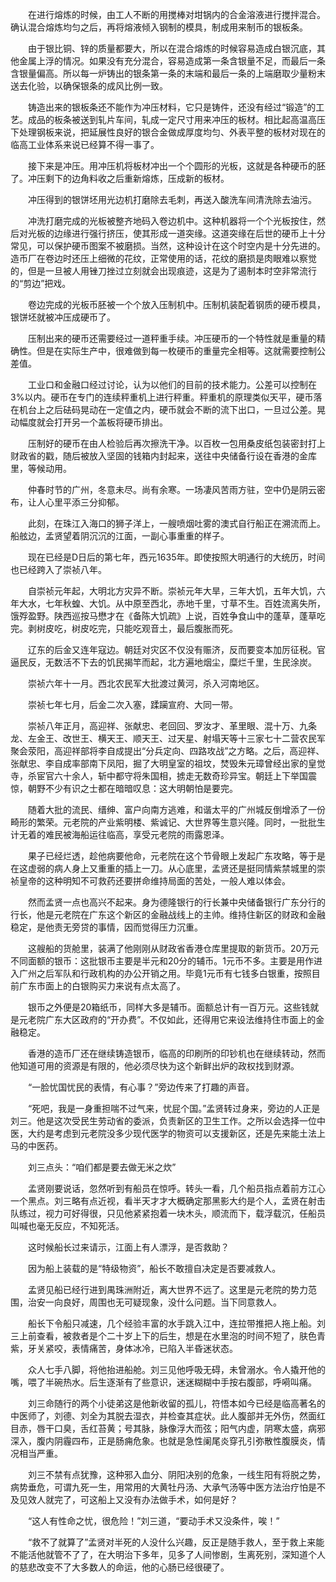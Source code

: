 　　在进行熔炼的时候，由工人不断的用搅棒对坩锅内的合金溶液进行搅拌混合。确认混合熔炼均匀之后，再将熔液倾入钢制的模具，制成用来制币的银板条。

　　由于银比铜、锌的质量都要大，所以在混合熔炼的时候容易造成白银沉底，其他金属上浮的情况。如果没有充分混合，容易造成第一条含银量不足，而最后一条含银量偏高。所以每一炉铸出的银条第一条的末端和最后一条的上端磨取少量粉末送去化验，以确保银条的成风比例一致。

　　铸造出来的银板条还不能作为冲压材料，它只是铸件，还没有经过“锻造”的工艺。成品的板条被送到轧片车间，轧成一定尺寸用来冲压的板材。相比起高温高压下处理钢板来说，把延展性良好的银合金做成厚度均匀、外表平整的板材对现在的临高工业体系来说已经算不得一事了。

　　接下来是冲压。用冲压机将板材冲出一个个圆形的光板，这就是各种硬币的胚了。冲压剩下的边角料收之后重新熔炼，压成新的板材。

　　冲压得到的银饼坯用光边机打磨除去毛刺，再送入酸洗车间清洗除去油污。

　　冲洗打磨完成的光板被整齐地码入卷边机中。这种机器将一个个光板按住，然后对光板的边缘进行强行挤压，使其形成一道突缘。这道突缘在后世的硬币上十分常见，可以保护硬币图案不被磨损。当然，这种设计在这个时空内是十分先进的。造币厂在卷边时还压上细微的花纹，正常使用的话，花纹的磨损是肉眼难以察觉的，但是一旦被人用锉刀挫过立刻就会出现痕迹，这是为了遏制本时空非常流行的“剪边”把戏。

　　卷边完成的光板币胚被一个个放入压制机中。压制机装配着钢质的硬币模具，银饼坯就被冲压成硬币了。

　　压制出来的硬币还需要经过一道秤重手续。冲压硬币的一个特性就是重量的精确性。但是在实际生产中，很难做到每一枚硬币的重量完全相等。这就需要控制公差值。

　　工业口和金融口经过讨论，认为以他们的目前的技术能力。公差可以控制在3%以内。硬币在专门的连续秤重机上进行秤重。秤重机的原理类似天平，硬币落在机台上之后砝码晃动在一定值之内，硬币就会不断的流下出口，一旦过公差。晃动幅度就会打开另一个盖板将硬币排出。

　　压制好的硬币在由人检验后再次擦洗干净。以百枚一包用桑皮纸包装密封打上财政省的戳，随后被放入坚固的钱箱内封起来，送往中央储备行设在香港的金库里，等候动用。

　　仲春时节的广州，冬意未尽。尚有余寒。一场凄风苦雨方驻，空中仍是阴云密布，让人心里平添三分抑郁。

　　此刻，在珠江入海口的狮子洋上，一艘喷烟吐雾的澳式自行船正在溯流而上。船舷边，孟贤望着阴沉沉的江面，一副心事重重的样子。

　　现在已经是D日后的第七年，西元1635年。即使按照大明通行的大统历，时间也已经跨入了崇祯八年。

　　自崇祯元年起，大明北方灾异不断。崇祯元年大旱，三年大饥，五年大饥，六年大水，七年秋蝗、大饥。从中原至西北，赤地千里，寸草不生。百姓流离失所，饿殍盈野。陕西巡按马懋才在《备陈大饥疏》上说，百姓争食山中的蓬草，蓬草吃完。剥树皮吃，树皮吃完，只能吃观音土，最后腹胀而死。

　　辽东的后金又连年寇边。朝廷对灾区不仅没有赈济，反而要变本加厉征税。官逼民反，无数活不下去的饥民揭竿而起，北方遍地烟尘，糜烂千里，生民涂炭。

　　崇祯六年十一月。西北农民军大批渡过黄河，杀入河南地区。

　　崇祯七年七月，后金二次入塞，蹂躏宣府、大同一带。

　　崇祯八年正月，高迎祥、张献忠、老回回、罗汝才、革里眼、混十万、九条龙、左金王、改世王、横天王、顺天王、过天星、射塌天等十三家七十二营农民军聚会荥阳，高迎祥部将李自成提出“分兵定向、四路攻战”之方略。之后，高迎祥、张献忠、李自成率部南下凤阳，掘了大明皇室的祖坟，焚毁朱元璋曾经出家的皇觉寺，杀宦官六十余人，斩中都守将朱国相，掳走无数奇珍异宝。朝廷上下举国震惊，朝野不少有识之士都在暗暗叹息：这大明朝怕是要完。

　　随着大批的流民、缙绅、富户向南方逃难，和谐太平的广州城反倒增添了一份畸形的繁荣。元老院的产业紫明楼、紫诚记、大世界等生意兴隆。同时，一批批生计无着的难民被海船运往临高，享受元老院的雨露恩泽。

　　果子已经烂透，趁他病要他命，元老院在这个节骨眼上发起广东攻略，等于是在这虚弱的病人身上又重重的插上一刀。从心底里，孟贤还是挺同情紫禁城里的崇祯皇帝的这种明知不可救药还要拼命维持局面的苦处，一般人难以体会。

　　然而孟贤一点也高兴不起来。身为德隆银行的行长兼中央储备银行广东分行的行长，他是元老院在广东这个新区的金融战线上的主帅。维持住新区的财政和金融稳定，是他责无旁贷的事情，因而觉得压力沉重。

　　这艘船的货舱里，装满了他刚刚从财政省香港仓库里提取的新货币。20万元不同面额的银币：这批银币主要是半元和20分的辅币。1元币不多。主要是用作进入广州之后军队和行政机构的办公开销之用。毕竟1元币有七钱多白银重，按照目前广东市面上的白银购买力来说有点太高了。

　　银币之外便是20箱纸币，同样大多是辅币。面额总计有一百万元。这些钱就是元老院广东大区政府的“开办费”。不仅如此，还得用它来设法维持住市面上的金融稳定。

　　香港的造币厂还在继续铸造银币，临高的印刷所的印钞机也在继续转动，然而他知道可用的资源是有限的，他必须尽快为这个新鲜出炉的政权找到财源。

　　“一脸忧国忧民的表情，有心事？”旁边传来了打趣的声音。

　　“死吧，我是一身重担喘不过气来，忧屁个国。”孟贤转过身来，旁边的人正是刘三。他是这次受民生劳动省的委派，负责新区的卫生工作。之所以会选择一位中医，大约是考虑到元老院没多少现代医学的物资可以支援新区，还是先来能土法上马的中医药。

　　刘三点头：“咱们都是要去做无米之炊”

　　孟贤刚要说话，忽然听到有船员在惊呼。转头一看，几个船员指点着前方江心一个黑点。刘三略有点近视，看半天才才大概确定那黑影大约是个人，孟贤在射击队练过，视力可好得很，只见他紧紧抱着一块木头，顺流而下，载浮载沉，任船员叫喊也毫无反应，不知死活。

　　这时候船长过来请示，江面上有人漂浮，是否救助？

　　因为船上装载的是“特级物资”，船长不敢擅自决定是否要减救人。

　　孟贤见船已经行进到禺珠洲附近，离大世界不远了。这里是元老院的势力范围，治安一向良好，周围也无可疑现象，没什么问题。当下同意救人。

　　船长下令船只减速，几个经验丰富的水手跳入江中，连拉带推把人拖上船。刘三上前查看，被救者是个二十岁上下的后生，想是在水里泡的时间不短了，肤色青紫，牙关紧咬，表情痛苦，身体冰冷，已陷入半昏迷状态。

　　众人七手八脚，将他抬进船舱。刘三见他呼吸无碍，未曾溺水。令人撬开他的嘴，喂了半碗热水。后生逐渐有了些意识，迷迷糊糊中手按右腹部，呼嗬叫痛。

　　刘三命随行的两个小徒弟这是他新收留的孤儿，符悟本如今已经是临高著名的中医师了，刘德、刘全为其脱去湿衣，并检查其症状。此人腹部并无外伤，然面红目赤，唇干口臭，舌红苔黄；号其脉，脉像浮大而弦；阳气内虚，阴寒太盛，病邪深入，腹内阴霾四布，正是肠痈危象。也就是急性阑尾炎穿孔引弥散性腹膜炎，情况相当严重。

　　刘三不禁有点犹豫，这种邪入血分、阴阳决别的危象，一线生阳有将脱之势，病势垂危，可谓九死一生，用常用的大黄牡丹汤、大承气汤等中医方法治疗怕是不及见效人就完了，可这船上又没有办法做手术，如何是好？

　　“这人有性命之忧，很危险！”刘三道，“要动手术又没条件，唉！”

　　“救不了就算了”孟贤对半死的人没什么兴趣，反正是随手救人，至于救上来能不能活他就管不了了，在大明治下多年，见多了人间惨剧，生离死别，深知道个人的慈悲改变不了大多数人的命运，他的心肠已经很硬了。
